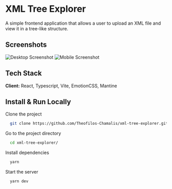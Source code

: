 # XML Tree Explorer

A simple frontend application that allows a user to upload an XML file and view it in a tree-like structure.

## Screenshots

![Desktop Screenshot](https://i.imgur.com/hello.png)
![Mobile Screenshot](https://i.imgur.com/hello.png)

## Tech Stack

**Client:** React, Typescript, Vite, EmotionCSS, Mantine

## Install & Run Locally

Clone the project

```bash
  git clone https://github.com/Theofilos-Chamalis/xml-tree-explorer.git
```

Go to the project directory

```bash
  cd xml-tree-explorer/
```

Install dependencies

```bash
  yarn
```

Start the server

```bash
  yarn dev
```
